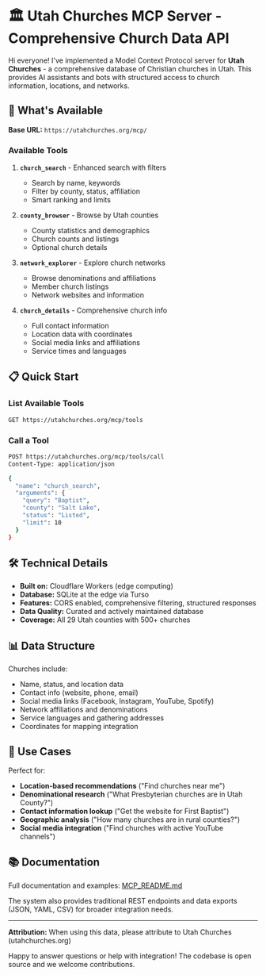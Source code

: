 # 🏛️ Utah Churches MCP Server - Comprehensive Church Data API

Hi everyone! I've implemented a Model Context Protocol server for **Utah Churches** - a comprehensive database of Christian churches in Utah. This provides AI assistants and bots with structured access to church information, locations, and networks.

## 🚀 What's Available

**Base URL:** `https://utahchurches.org/mcp/`

### Available Tools

1. **`church_search`** - Enhanced search with filters
   - Search by name, keywords
   - Filter by county, status, affiliation
   - Smart ranking and limits

2. **`county_browser`** - Browse by Utah counties  
   - County statistics and demographics
   - Church counts and listings
   - Optional church details

3. **`network_explorer`** - Explore church networks
   - Browse denominations and affiliations
   - Member church listings
   - Network websites and information

4. **`church_details`** - Comprehensive church info
   - Full contact information
   - Location data with coordinates
   - Social media links and affiliations
   - Service times and languages

## 📋 Quick Start

### List Available Tools
```bash
GET https://utahchurches.org/mcp/tools
```

### Call a Tool
```bash
POST https://utahchurches.org/mcp/tools/call
Content-Type: application/json

{
  "name": "church_search",
  "arguments": {
    "query": "Baptist",
    "county": "Salt Lake", 
    "status": "Listed",
    "limit": 10
  }
}
```

## 🛠️ Technical Details

- **Built on:** Cloudflare Workers (edge computing)
- **Database:** SQLite at the edge via Turso
- **Features:** CORS enabled, comprehensive filtering, structured responses
- **Data Quality:** Curated and actively maintained database
- **Coverage:** All 29 Utah counties with 500+ churches

## 📊 Data Structure

Churches include:
- Name, status, and location data  
- Contact info (website, phone, email)
- Social media links (Facebook, Instagram, YouTube, Spotify)
- Network affiliations and denominations
- Service languages and gathering addresses
- Coordinates for mapping integration

## 🎯 Use Cases

Perfect for:
- **Location-based recommendations** ("Find churches near me")
- **Denominational research** ("What Presbyterian churches are in Utah County?")
- **Contact information lookup** ("Get the website for First Baptist")
- **Geographic analysis** ("How many churches are in rural counties?")
- **Social media integration** ("Find churches with active YouTube channels")

## 📚 Documentation

Full documentation and examples: [MCP_README.md](https://github.com/ashafovaloff/churches/blob/main/MCP_README.md)

The system also provides traditional REST endpoints and data exports (JSON, YAML, CSV) for broader integration needs.

---

**Attribution:** When using this data, please attribute to Utah Churches (utahchurches.org)

Happy to answer questions or help with integration! The codebase is open source and we welcome contributions.